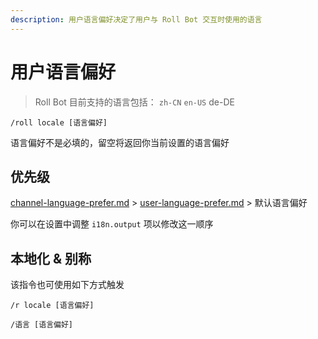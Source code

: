 ```yaml
---
description: 用户语言偏好决定了用户与 Roll Bot 交互时使用的语言
---
```


# 用户语言偏好

> Roll Bot 目前支持的语言包括： `zh-CN` `en-US` de-DE

```
/roll locale [语言偏好]
```

语言偏好不是必填的，留空将返回你当前设置的语言偏好

## 优先级

[channel-language-prefer.md](channel-language-prefer.md "mention") > [user-language-prefer.md](user-language-prefer.md "mention") > 默认语言偏好

你可以在设置中调整 `i18n.output` 项以修改这一顺序

## 本地化 & 别称

该指令也可使用如下方式触发

```
/r locale [语言偏好]

/语言 [语言偏好]
```

